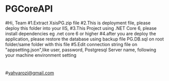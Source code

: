 # PGCoreAPI

#Hi, Team
#1.Extract XsisPG.zip file
#2.This is deployment file, please deploy this folder into your IIS,
#3.This Project using .NET Core 6, please install dependencies eg .net core 6 or higher
#4.after you are deploy the application, please restore the database using backup file PG.DB.sql on root folder/same folder with this file
#5.Edit connection string file on "appsetting.json",like user, password, Postgresql Server name, following your machine environment setting
#
#
#yahyarozi@gmail.com